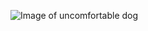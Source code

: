 ![Image of uncomfortable dog](https://i.pinimg.com/originals/59/47/ce/5947ce1ae34d7468a5c40489472197ea.jpg)
